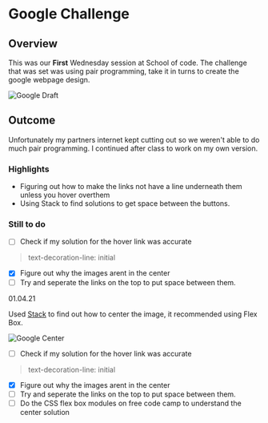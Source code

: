 # Google Challenge

## Overview

This was our **First** Wednesday session at School of code. The challenge that was set was using pair programming, take it in turns to create the google webpage design.   

![Google Draft](https://pbs.twimg.com/media/Ex3eWiBWUAEA7a0?format=jpg&name=small)  

## Outcome  

Unfortunately my partners internet kept cutting out so we weren't able to do much pair programming. I continued after class to work on my own version.   

### Highlights
* Figuring out how to make the links not have a line underneath them unless you hover overthem  
* Using Stack to find solutions to get space between the buttons.   

### Still to do
- [ ] Check if my solution for the hover link was accurate  
> text-decoration-line: initial  
- [x] Figure out why the images arent in the center  
- [ ] Try and seperate the links on the top to put space between them.  

01.04.21

Used [Stack](https://stackoverflow.com/questions/48473177/centering-3-images-in-css) to find out how to center the image, it recommended using Flex Box. 

![Google Center](https://twitter.com/boredinbrum/status/1377529426607546368/photo/1)  

- [ ] Check if my solution for the hover link was accurate  
> text-decoration-line: initial  
- [x] Figure out why the images arent in the center  
- [ ] Try and seperate the links on the top to put space between them.  
- [ ] Do the CSS flex box modules on free code camp to understand the center solution